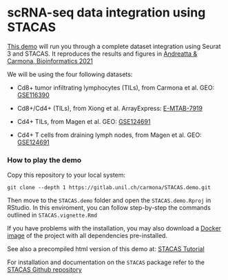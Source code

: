 # scRNA-seq data integration using STACAS

[This demo](https://carmonalab.github.io/STACAS.demo/tutorial.html) will run you through a complete dataset integration using Seurat 3 and STACAS. It reproduces the results and figures in [Andreatta & Carmona, Bioinformatics 2021](https://doi.org/10.1093/bioinformatics/btaa755)

We will be using the four following datasets:

* Cd8+ tumor infiltrating lymphocytes (TILs), from Carmona et al. GEO: [GSE116390](https://www.ncbi.nlm.nih.gov/geo/query/acc.cgi?acc=GSE116390)

* Cd8+/Cd4+  (TILs), from Xiong et al. ArrayExpress: [E-MTAB-7919](https://www.ebi.ac.uk/arrayexpress/experiments/E-MTAB-7919/) 

* Cd4+ TILs, from Magen et al. GEO: [GSE124691](https://www.ncbi.nlm.nih.gov/geo/query/acc.cgi?acc=GSE124691)

* Cd4+ T cells from draining lymph nodes, from Magen et al. GEO: [GSE124691](https://www.ncbi.nlm.nih.gov/geo/query/acc.cgi?acc=GSE124691)


### How to play the demo

Copy this repository to your local system:
```
git clone --depth 1 https://gitlab.unil.ch/carmona/STACAS.demo.git
```
Then move to the `STACAS.demo` folder and open the `STACAS.demo.Rproj` in RStudio. In this enviroment, you can follow step-by-step the commands outlined in `STACAS.vignette.Rmd`

If you have problems with the installation, you may also download a [Docker image](https://hub.docker.com/r/mandrea1/stacas_demo) of the project with all dependencies pre-installed.

See also a precompiled html version of this demo at: [STACAS Tutorial](https://carmonalab.github.io/STACAS.demo/tutorial.html)

For installation and documentation on the `STACAS` package refer to the [STACAS Github repository](https://github.com/carmonalab/STACAS)
